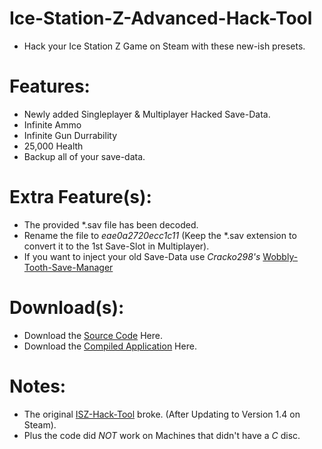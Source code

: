 # Ice-Station-Z-Advanced-Hack-Tool
- Hack your Ice Station Z Game on Steam with these new-ish presets.

# Features:
- Newly added Singleplayer & Multiplayer Hacked Save-Data.
- Infinite Ammo
- Infinite Gun Durrability
- 25,000 Health
- Backup all of your save-data.

# Extra Feature(s):
- The provided *.sav file has been decoded.
- Rename the file to *eae0a2720ecc1c11* (Keep the *.sav extension to convert it to the 1st Save-Slot in Multiplayer).
- If you want to inject your old Save-Data use *Cracko298's* [Wobbly-Tooth-Save-Manager](https://github.com/ISZ-Hacker-Group/Wobbly-Tooth-Save-Manager)

# Download(s):
- Download the [Source Code](https://github.com/ISZ-Hacker-Group/Ice-Station-Z-Advanced-Hack-Tool/releases/download/v1.3-release-1/ISZ-Advanced-Hack-Tool-SOURCE.zip) Here.
- Download the [Compiled Application](https://github.com/ISZ-Hacker-Group/Ice-Station-Z-Advanced-Hack-Tool/releases/download/v1.3-release-1/ISZ-Advanced-Hack-Tool-COMPILED.zip) Here.



# Notes:
- The original [ISZ-Hack-Tool](https://github.com/ISZ-Hacker-Group/Ice-Station-Z-Hack-Tool) broke. (After Updating to Version 1.4 on Steam).
- Plus the code did *NOT* work on Machines that didn't have a *C* disc.
